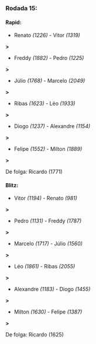 ### Rodada 15:

#### Rapid:

* Renato *(1226)*     -     Vitor *(1319)*

 **>** 
* Freddy *(1882)*     -     Pedro *(1225)*

 **>** 
* Júlio *(1768)*     -     Marcelo *(2049)*

 **>** 
* Ribas *(1623)*     -     Léo *(1933)*

 **>** 
* Diogo *(1237)*     -     Alexandre *(1154)*

 **>** 
* Felipe *(1552)*     -     Milton *(1889)*

 **>** 

De folga: Ricardo (1771)

#### Blitz:

* Vitor *(1194)*     -     Renato *(981)*

 **>** 
* Pedro *(1131)*     -     Freddy *(1787)*

 **>** 
* Marcelo *(1717)*     -     Júlio *(1560)*

 **>** 
* Léo *(1861)*     -     Ribas *(2055)*

 **>** 
* Alexandre *(1183)*     -     Diogo *(1455)*

 **>** 
* Milton *(1630)*     -     Felipe *(1387)*

 **>** 

De folga: Ricardo (1625)

